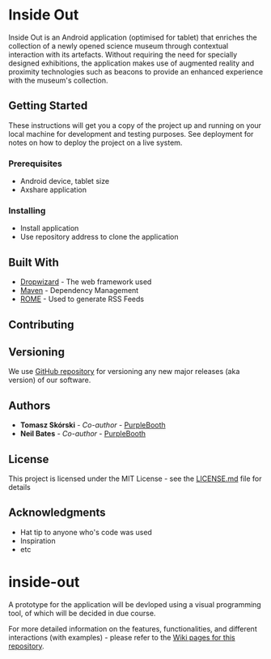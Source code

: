 # Inside Out

Inside Out is an Android application (optimised for tablet) that enriches the collection of a newly opened science museum through contextual interaction with its artefacts. Without requiring the need for specially designed exhibitions, the application makes use of augmented reality and proximity technologies such as beacons to provide an enhanced experience with the museum's collection.

## Getting Started

These instructions will get you a copy of the project up and running on your local machine for development and testing purposes. See deployment for notes on how to deploy the project on a live system.

### Prerequisites

* Android device, tablet size
* Axshare application

### Installing

* Install application
* Use repository address to clone the application

## Built With

* [Dropwizard](http://www.dropwizard.io/1.0.2/docs/) - The web framework used
* [Maven](https://maven.apache.org/) - Dependency Management
* [ROME](https://rometools.github.io/rome/) - Used to generate RSS Feeds

## Contributing

## Versioning

We use [GitHub repository](https://github.com/neilies/inside-out) for versioning any new major releases (aka version) of our software.

## Authors

* **Tomasz Skórski** - *Co-author* - [PurpleBooth](http://skorski.net)
* **Neil Bates** - *Co-author* - [PurpleBooth](http://skorski.net)


## License

This project is licensed under the MIT License - see the [LICENSE.md](LICENSE.md) file for details

## Acknowledgments

* Hat tip to anyone who's code was used
* Inspiration
* etc







# inside-out




A prototype for the application will be devloped using a visual programming tool, of which will be decided in due course. 

For more detailed information on the features, functionalities, and different interactions (with examples) - please refer to the <a href="https://github.com/neilies/inside-out/wiki">Wiki pages for this repository</a>.
